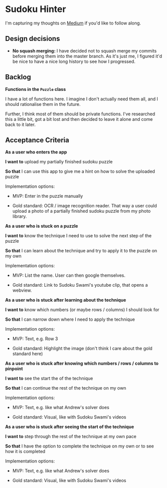 # Sudoku Hinter

I'm capturing my thoughts on [Medium](https://medium.com/@CoderLyn/building-a-sudoku-hinter-part-1-6a530871198b) if you'd like to follow along.

## Design decisions

* **No squash merging:** I have decided not to squash merge my commits before merging them into the master branch. As it's just me, I figured it'd be nice to have a nice long history to see how I progressed.


## Backlog

**Functions in the `Puzzle` class**

I have a lot of functions here. I imagine I don't actually need them all, and I should rationalise them in the future.

Further, I think most of them should be private functions. I've researched this a little bit, got a bit lost and then decided to leave it alone and come back to it later.


## Acceptance Criteria

**As a user who enters the app**

**I want to** upload my partially finished sudoku puzzle

**So that** I can use this app to give me a hint on how to solve the uploaded puzzle

Implementation options:
* MVP: Enter in the puzzle manually

* Gold standard: OCR / image recognition reader. That way a user could upload a photo of a partially finished sudoku puzzle from my photo library.


**As a user who is stuck on a puzzle**

**I want to** know the technique I need to use to solve the next step of the puzzle

**So that** I can learn about the technique and try to apply it to the puzzle on my own

Implementation options:

* MVP: List the name. User can then google themselves.

* Gold standard: Link to Sudoku Swami's youtube clip, that opens a webview.



**As a user who is stuck after learning about the technique**

**I want to** know which numbers (or maybe rows / columns) I should look for

**So that** I can narrow down where I need to apply the technique

Implementation options:

* MVP: Text, e.g. Row 3

* Gold standard: Highlight the image (don't think I care about the gold standard here)


**As a user who is stuck after knowing which numbers / rows / columns to pinpoint**

**I want to** see the start the of the technique

**So that** I can continue the rest of the technique on my own

Implementation options:

* MVP: Text, e.g. like what Andrew's solver does

* Gold standard: Visual, like with Sudoku Swami's videos


**As a user who is stuck after seeing the start of the technique**

**I want to** step through the rest of the technique at my own pace

**So that** I have the option to complete the technique on my own or to see how it is completed

Implementation options:

* MVP: Text, e.g. like what Andrew's solver does

* Gold standard: Visual, like with Sudoku Swami's videos
